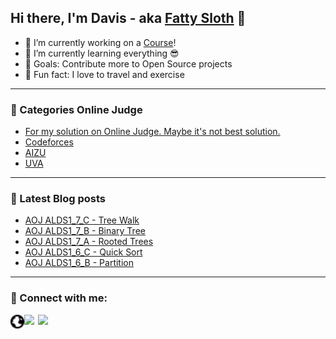 ## Hi there, I'm Davis - aka [Fatty Sloth][website] 👋

- 🔭 I’m currently working on a [Course][website]!
- 🌱 I’m currently learning everything 😎
- 🍺 Goals: Contribute more to Open Source projects
- 🗿 Fun fact: I love to travel and exercise 

---

### 🚀 Categories Online Judge
- [For my solution on Online Judge. Maybe it's not best solution.](https://github.com/Daviswww/Submissions-by-UVa-etc)
- [Codeforces](https://chucs.github.io/categories/Codeforces/)
- [AIZU](https://chucs.github.io/categories/AOJ/)
- [UVA](https://chucs.github.io/categories/UVA/)

---

### 📕 Latest Blog posts
<!-- BLOG-POST-LIST:START -->
- [AOJ ALDS1_7_C - Tree Walk](https://chucs.github.io/ALDS1-7-C-Tree-Walk/)
- [AOJ ALDS1_7_B - Binary Tree](https://chucs.github.io/ALDS1-7-B-Binary-Tree/)
- [AOJ ALDS1_7_A - Rooted Trees](https://chucs.github.io/ALDS1-7-A-Rooted-Trees/)
- [AOJ ALDS1_6_C - Quick Sort](https://chucs.github.io/ALDS1-6-C-Quick-Sort/)
- [AOJ ALDS1_6_B - Partition](https://chucs.github.io/ALDS1-6-B-Partition/)
<!-- BLOG-POST-LIST:END -->

---

### 🗽 Connect with me:
[<img align="left" width="22px" src="https://raw.githubusercontent.com/iconic/open-iconic/master/svg/globe.svg" />][website]
[<img align="left" width="22px" src="https://cdn.jsdelivr.net/npm/simple-icons@v3/icons/instagram.svg" />][instagram]
[<img align="left" width="22px" src="https://cdn.jsdelivr.net/npm/simple-icons@v3/icons/linkedin.svg" />][linkedin]

[website]: https://chucs.github.io/
[instagram]: https://www.instagram.com/hdavisllll/
[linkedin]: https://www.linkedin.com/in/hsing-wei-ho-4b8773191/
[problem]: https://github.com/Daviswww/Submissions-by-UVa-etc
